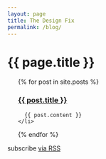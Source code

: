 ```yaml
---
layout: page
title: The Design Fix
permalink: /blog/
---
```


<h1>{{ page.title }}</h1>

<ul>
  {% for post in site.posts %}
    <li class="post" style="list-style: none;">
      <h3><a class="post-link" href="{{ post.url | prepend: site.baseurl }}">{{ post.title }}</a></h3>
    
      {{ post.content }}
    </li>
  {% endfor %}
</ul>


<p class="rss-subscribe">subscribe <a href="{{ "/feed.xml" | prepend: site.baseurl }}">via RSS</a></p>

